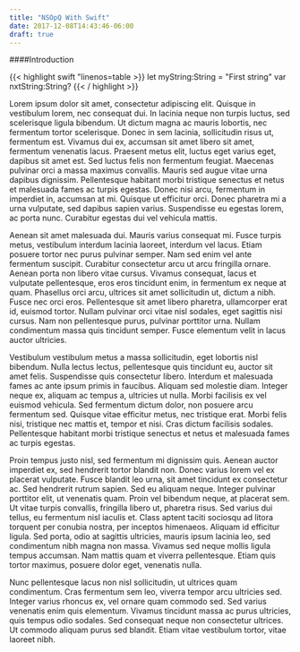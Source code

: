 ```yaml
---
title: "NSOpQ With Swift"
date: 2017-12-08T14:43:46-06:00
draft: true
---
```


####Introduction

{{< highlight swift "linenos=table >}}
let myString:String = "First string"
var nxtString:String?
{{< / highlight >}}

Lorem ipsum dolor sit amet, consectetur adipiscing elit. Quisque in vestibulum lorem, nec consequat dui. In lacinia neque non turpis luctus, sed scelerisque ligula bibendum. Ut dictum magna ac mauris lobortis, nec fermentum tortor scelerisque. Donec in sem lacinia, sollicitudin risus ut, fermentum est. Vivamus dui ex, accumsan sit amet libero sit amet, fermentum venenatis lacus. Praesent metus elit, luctus eget varius eget, dapibus sit amet est. Sed luctus felis non fermentum feugiat. Maecenas pulvinar orci a massa maximus convallis. Mauris sed augue vitae urna dapibus dignissim. Pellentesque habitant morbi tristique senectus et netus et malesuada fames ac turpis egestas. Donec nisi arcu, fermentum in imperdiet in, accumsan at mi. Quisque ut efficitur orci. Donec pharetra mi a urna vulputate, sed dapibus sapien varius. Suspendisse eu egestas lorem, ac porta nunc. Curabitur egestas dui vel vehicula mattis.

Aenean sit amet malesuada dui. Mauris varius consequat mi. Fusce turpis metus, vestibulum interdum lacinia laoreet, interdum vel lacus. Etiam posuere tortor nec purus pulvinar semper. Nam sed enim vel ante fermentum suscipit. Curabitur consectetur arcu ut arcu fringilla ornare. Aenean porta non libero vitae cursus. Vivamus consequat, lacus et vulputate pellentesque, eros eros tincidunt enim, in fermentum ex neque at quam. Phasellus orci arcu, ultrices sit amet sollicitudin ut, dictum a nibh. Fusce nec orci eros. Pellentesque sit amet libero pharetra, ullamcorper erat id, euismod tortor. Nullam pulvinar orci vitae nisl sodales, eget sagittis nisi cursus. Nam non pellentesque purus, pulvinar porttitor urna. Nullam condimentum massa quis tincidunt semper. Fusce elementum velit in lacus auctor ultricies.

Vestibulum vestibulum metus a massa sollicitudin, eget lobortis nisl bibendum. Nulla lectus lectus, pellentesque quis tincidunt eu, auctor sit amet felis. Suspendisse quis consectetur libero. Interdum et malesuada fames ac ante ipsum primis in faucibus. Aliquam sed molestie diam. Integer neque ex, aliquam ac tempus a, ultricies ut nulla. Morbi facilisis ex vel euismod vehicula. Sed fermentum dictum dolor, non posuere arcu fermentum sed. Quisque vitae efficitur metus, nec tristique erat. Morbi felis nisi, tristique nec mattis et, tempor et nisi. Cras dictum facilisis sodales. Pellentesque habitant morbi tristique senectus et netus et malesuada fames ac turpis egestas.

Proin tempus justo nisl, sed fermentum mi dignissim quis. Aenean auctor imperdiet ex, sed hendrerit tortor blandit non. Donec varius lorem vel ex placerat vulputate. Fusce blandit leo urna, sit amet tincidunt ex consectetur ac. Sed hendrerit rutrum sapien. Sed eu aliquam neque. Integer pulvinar porttitor elit, ut venenatis quam. Proin vel bibendum neque, at placerat sem. Ut vitae turpis convallis, fringilla libero ut, pharetra risus. Sed varius dui tellus, eu fermentum nisl iaculis et. Class aptent taciti sociosqu ad litora torquent per conubia nostra, per inceptos himenaeos. Aliquam id efficitur ligula. Sed porta, odio at sagittis ultricies, mauris ipsum lacinia leo, sed condimentum nibh magna non massa. Vivamus sed neque mollis ligula tempus accumsan. Nam mattis quam et viverra pellentesque. Etiam quis tortor maximus, posuere dolor eget, venenatis nulla.

Nunc pellentesque lacus non nisl sollicitudin, ut ultrices quam condimentum. Cras fermentum sem leo, viverra tempor arcu ultricies sed. Integer varius rhoncus ex, vel ornare quam commodo sed. Sed varius venenatis enim quis elementum. Vivamus tincidunt massa ac purus ultricies, quis tempus odio sodales. Sed consequat neque non consectetur ultrices. Ut commodo aliquam purus sed blandit. Etiam vitae vestibulum tortor, vitae laoreet nibh.


